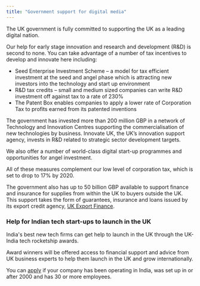 ```yaml
---
title: "Government support for digital media"
---
```

The UK government is fully committed to supporting the UK as a leading digital nation. 

Our help for early stage innovation and research and development (R&D) is second to none. You can take advantage of a number of tax incentives to develop and innovate here including:
 
- Seed Enterprise Investment Scheme – a model for tax efficient investment at the seed and angel phase which is attracting new investors into the technology and start up environment
- R&D tax credits – small and medium sized companies can write R&D investment off against tax to a rate of 230%
- The Patent Box enables companies to apply a lower rate of Corporation Tax to profits earned from its patented inventions

The government has invested more than 200 million GBP in a network of Technology and Innovation Centres supporting the commercialisation of new technologies by business. Innovate UK, the UK’s innovation support agency, invests in R&D related to strategic sector development targets.

We also offer a number of world-class digital start-up programmes and opportunities for angel investment. 

All of these measures complement our low level of corporation tax, which is set to drop to 17% by 2020.

The government also has up to 50 billion GBP available to support finance and insurance for supplies from within the UK to buyers outside the UK. This support takes the form of guarantees, insurance and loans issued by its export credit agency, [UK Export Finance](https://www.gov.uk/government/organisations/uk-export-finance).

### Help for Indian tech start-ups to launch in the UK
India's best new tech firms can get help to launch in the UK through the UK-India tech rocketship awards.

Award winners will be offered access to financial support and advice from UK business experts to help them launch in the UK and grow internationally.

You can [apply](https://www.events.trade.gov.uk/tech-rocketship-awards-2017) if your company has been operating in India, was set up in or after 2000 and has 30 or more employees.
